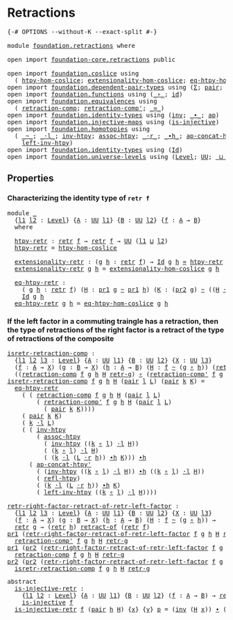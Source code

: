 # Retractions

<pre class="Agda"><a id="24" class="Symbol">{-#</a> <a id="28" class="Keyword">OPTIONS</a> <a id="36" class="Pragma">--without-K</a> <a id="48" class="Pragma">--exact-split</a> <a id="62" class="Symbol">#-}</a>

<a id="67" class="Keyword">module</a> <a id="74" href="foundation.retractions.html" class="Module">foundation.retractions</a> <a id="97" class="Keyword">where</a>

<a id="104" class="Keyword">open</a> <a id="109" class="Keyword">import</a> <a id="116" href="foundation-core.retractions.html" class="Module">foundation-core.retractions</a> <a id="144" class="Keyword">public</a>

<a id="152" class="Keyword">open</a> <a id="157" class="Keyword">import</a> <a id="164" href="foundation.coslice.html" class="Module">foundation.coslice</a> <a id="183" class="Keyword">using</a>
  <a id="191" class="Symbol">(</a> <a id="193" href="foundation.coslice.html#1374" class="Function">htpy-hom-coslice</a><a id="209" class="Symbol">;</a> <a id="211" href="foundation.coslice.html#1605" class="Function">extensionality-hom-coslice</a><a id="237" class="Symbol">;</a> <a id="239" href="foundation.coslice.html#1936" class="Function">eq-htpy-hom-coslice</a><a id="258" class="Symbol">)</a>
<a id="260" class="Keyword">open</a> <a id="265" class="Keyword">import</a> <a id="272" href="foundation.dependent-pair-types.html" class="Module">foundation.dependent-pair-types</a> <a id="304" class="Keyword">using</a> <a id="310" class="Symbol">(</a><a id="311" href="foundation-core.dependent-pair-types.html#502" class="Record">Σ</a><a id="312" class="Symbol">;</a> <a id="314" href="foundation-core.dependent-pair-types.html#575" class="InductiveConstructor">pair</a><a id="318" class="Symbol">;</a> <a id="320" href="foundation-core.dependent-pair-types.html#592" class="Field">pr1</a><a id="323" class="Symbol">;</a> <a id="325" href="foundation-core.dependent-pair-types.html#604" class="Field">pr2</a><a id="328" class="Symbol">)</a>
<a id="330" class="Keyword">open</a> <a id="335" class="Keyword">import</a> <a id="342" href="foundation.functions.html" class="Module">foundation.functions</a> <a id="363" class="Keyword">using</a> <a id="369" class="Symbol">(</a><a id="370" href="foundation-core.functions.html#407" class="Function Operator">_∘_</a><a id="373" class="Symbol">;</a> <a id="375" href="foundation-core.functions.html#309" class="Function">id</a><a id="377" class="Symbol">)</a>
<a id="379" class="Keyword">open</a> <a id="384" class="Keyword">import</a> <a id="391" href="foundation.equivalences.html" class="Module">foundation.equivalences</a> <a id="415" class="Keyword">using</a>
  <a id="423" class="Symbol">(</a> <a id="425" href="foundation-core.equivalences.html#6714" class="Function">retraction-comp</a><a id="440" class="Symbol">;</a> <a id="442" href="foundation-core.equivalences.html#6908" class="Function">retraction-comp&#39;</a><a id="458" class="Symbol">;</a> <a id="460" href="foundation-core.equivalences.html#1608" class="Function Operator">_≃_</a><a id="463" class="Symbol">)</a>
<a id="465" class="Keyword">open</a> <a id="470" class="Keyword">import</a> <a id="477" href="foundation.identity-types.html" class="Module">foundation.identity-types</a> <a id="503" class="Keyword">using</a> <a id="509" class="Symbol">(</a><a id="510" href="foundation-core.identity-types.html#2716" class="Function">inv</a><a id="513" class="Symbol">;</a> <a id="515" href="foundation-core.identity-types.html#2412" class="Function Operator">_∙_</a><a id="518" class="Symbol">;</a> <a id="520" href="foundation-core.identity-types.html#3990" class="Function">ap</a><a id="522" class="Symbol">)</a>
<a id="524" class="Keyword">open</a> <a id="529" class="Keyword">import</a> <a id="536" href="foundation.injective-maps.html" class="Module">foundation.injective-maps</a> <a id="562" class="Keyword">using</a> <a id="568" class="Symbol">(</a><a id="569" href="foundation.injective-maps.html#1295" class="Function">is-injective</a><a id="581" class="Symbol">)</a>
<a id="583" class="Keyword">open</a> <a id="588" class="Keyword">import</a> <a id="595" href="foundation.homotopies.html" class="Module">foundation.homotopies</a> <a id="617" class="Keyword">using</a>
  <a id="625" class="Symbol">(</a> <a id="627" href="foundation-core.homotopies.html#614" class="Function Operator">_~_</a><a id="630" class="Symbol">;</a> <a id="632" href="foundation-core.homotopies.html#1864" class="Function Operator">_·l_</a><a id="636" class="Symbol">;</a> <a id="638" href="foundation-core.homotopies.html#985" class="Function">inv-htpy</a><a id="646" class="Symbol">;</a> <a id="648" href="foundation-core.homotopies.html#2172" class="Function">assoc-htpy</a><a id="658" class="Symbol">;</a> <a id="660" href="foundation-core.homotopies.html#2070" class="Function Operator">_·r_</a><a id="664" class="Symbol">;</a> <a id="666" href="foundation-core.homotopies.html#1154" class="Function Operator">_∙h_</a><a id="670" class="Symbol">;</a> <a id="672" href="foundation.homotopies.html#2187" class="Function">ap-concat-htpy&#39;</a><a id="687" class="Symbol">;</a> <a id="689" href="foundation-core.homotopies.html#728" class="Function">refl-htpy</a><a id="698" class="Symbol">;</a>
    <a id="704" href="foundation-core.homotopies.html#2767" class="Function">left-inv-htpy</a><a id="717" class="Symbol">)</a>
<a id="719" class="Keyword">open</a> <a id="724" class="Keyword">import</a> <a id="731" href="foundation.identity-types.html" class="Module">foundation.identity-types</a> <a id="757" class="Keyword">using</a> <a id="763" class="Symbol">(</a><a id="764" href="foundation-core.identity-types.html#1754" class="Datatype">Id</a><a id="766" class="Symbol">)</a>
<a id="768" class="Keyword">open</a> <a id="773" class="Keyword">import</a> <a id="780" href="foundation.universe-levels.html" class="Module">foundation.universe-levels</a> <a id="807" class="Keyword">using</a> <a id="813" class="Symbol">(</a><a id="814" href="Agda.Primitive.html#597" class="Postulate">Level</a><a id="819" class="Symbol">;</a> <a id="821" href="foundation-core.universe-levels.html#222" class="Primitive">UU</a><a id="823" class="Symbol">;</a> <a id="825" href="Agda.Primitive.html#810" class="Primitive Operator">_⊔_</a><a id="828" class="Symbol">)</a>
</pre>
## Properties

### Characterizing the identity type of `retr f`

<pre class="Agda"><a id="908" class="Keyword">module</a> <a id="915" href="foundation.retractions.html#915" class="Module">_</a>
  <a id="919" class="Symbol">{</a><a id="920" href="foundation.retractions.html#920" class="Bound">l1</a> <a id="923" href="foundation.retractions.html#923" class="Bound">l2</a> <a id="926" class="Symbol">:</a> <a id="928" href="Agda.Primitive.html#597" class="Postulate">Level</a><a id="933" class="Symbol">}</a> <a id="935" class="Symbol">{</a><a id="936" href="foundation.retractions.html#936" class="Bound">A</a> <a id="938" class="Symbol">:</a> <a id="940" href="foundation-core.universe-levels.html#222" class="Primitive">UU</a> <a id="943" href="foundation.retractions.html#920" class="Bound">l1</a><a id="945" class="Symbol">}</a> <a id="947" class="Symbol">{</a><a id="948" href="foundation.retractions.html#948" class="Bound">B</a> <a id="950" class="Symbol">:</a> <a id="952" href="foundation-core.universe-levels.html#222" class="Primitive">UU</a> <a id="955" href="foundation.retractions.html#923" class="Bound">l2</a><a id="957" class="Symbol">}</a> <a id="959" class="Symbol">{</a><a id="960" href="foundation.retractions.html#960" class="Bound">f</a> <a id="962" class="Symbol">:</a> <a id="964" href="foundation.retractions.html#936" class="Bound">A</a> <a id="966" class="Symbol">→</a> <a id="968" href="foundation.retractions.html#948" class="Bound">B</a><a id="969" class="Symbol">}</a>
  <a id="973" class="Keyword">where</a>
  
  <a id="984" href="foundation.retractions.html#984" class="Function">htpy-retr</a> <a id="994" class="Symbol">:</a> <a id="996" href="foundation-core.retractions.html#594" class="Function">retr</a> <a id="1001" href="foundation.retractions.html#960" class="Bound">f</a> <a id="1003" class="Symbol">→</a> <a id="1005" href="foundation-core.retractions.html#594" class="Function">retr</a> <a id="1010" href="foundation.retractions.html#960" class="Bound">f</a> <a id="1012" class="Symbol">→</a> <a id="1014" href="foundation-core.universe-levels.html#222" class="Primitive">UU</a> <a id="1017" class="Symbol">(</a><a id="1018" href="foundation.retractions.html#920" class="Bound">l1</a> <a id="1021" href="Agda.Primitive.html#810" class="Primitive Operator">⊔</a> <a id="1023" href="foundation.retractions.html#923" class="Bound">l2</a><a id="1025" class="Symbol">)</a>
  <a id="1029" href="foundation.retractions.html#984" class="Function">htpy-retr</a> <a id="1039" class="Symbol">=</a> <a id="1041" href="foundation.coslice.html#1374" class="Function">htpy-hom-coslice</a>

  <a id="1061" href="foundation.retractions.html#1061" class="Function">extensionality-retr</a> <a id="1081" class="Symbol">:</a> <a id="1083" class="Symbol">(</a><a id="1084" href="foundation.retractions.html#1084" class="Bound">g</a> <a id="1086" href="foundation.retractions.html#1086" class="Bound">h</a> <a id="1088" class="Symbol">:</a> <a id="1090" href="foundation-core.retractions.html#594" class="Function">retr</a> <a id="1095" href="foundation.retractions.html#960" class="Bound">f</a><a id="1096" class="Symbol">)</a> <a id="1098" class="Symbol">→</a> <a id="1100" href="foundation-core.identity-types.html#1754" class="Datatype">Id</a> <a id="1103" href="foundation.retractions.html#1084" class="Bound">g</a> <a id="1105" href="foundation.retractions.html#1086" class="Bound">h</a> <a id="1107" href="foundation-core.equivalences.html#1608" class="Function Operator">≃</a> <a id="1109" href="foundation.retractions.html#984" class="Function">htpy-retr</a> <a id="1119" href="foundation.retractions.html#1084" class="Bound">g</a> <a id="1121" href="foundation.retractions.html#1086" class="Bound">h</a>
  <a id="1125" href="foundation.retractions.html#1061" class="Function">extensionality-retr</a> <a id="1145" href="foundation.retractions.html#1145" class="Bound">g</a> <a id="1147" href="foundation.retractions.html#1147" class="Bound">h</a> <a id="1149" class="Symbol">=</a> <a id="1151" href="foundation.coslice.html#1605" class="Function">extensionality-hom-coslice</a> <a id="1178" href="foundation.retractions.html#1145" class="Bound">g</a> <a id="1180" href="foundation.retractions.html#1147" class="Bound">h</a>

  <a id="1185" href="foundation.retractions.html#1185" class="Function">eq-htpy-retr</a> <a id="1198" class="Symbol">:</a>
    <a id="1204" class="Symbol">(</a> <a id="1206" href="foundation.retractions.html#1206" class="Bound">g</a> <a id="1208" href="foundation.retractions.html#1208" class="Bound">h</a> <a id="1210" class="Symbol">:</a> <a id="1212" href="foundation-core.retractions.html#594" class="Function">retr</a> <a id="1217" href="foundation.retractions.html#960" class="Bound">f</a><a id="1218" class="Symbol">)</a> <a id="1220" class="Symbol">(</a><a id="1221" href="foundation.retractions.html#1221" class="Bound">H</a> <a id="1223" class="Symbol">:</a> <a id="1225" href="foundation-core.dependent-pair-types.html#592" class="Field">pr1</a> <a id="1229" href="foundation.retractions.html#1206" class="Bound">g</a> <a id="1231" href="foundation-core.homotopies.html#614" class="Function Operator">~</a> <a id="1233" href="foundation-core.dependent-pair-types.html#592" class="Field">pr1</a> <a id="1237" href="foundation.retractions.html#1208" class="Bound">h</a><a id="1238" class="Symbol">)</a> <a id="1240" class="Symbol">(</a><a id="1241" href="foundation.retractions.html#1241" class="Bound">K</a> <a id="1243" class="Symbol">:</a> <a id="1245" class="Symbol">(</a><a id="1246" href="foundation-core.dependent-pair-types.html#604" class="Field">pr2</a> <a id="1250" href="foundation.retractions.html#1206" class="Bound">g</a><a id="1251" class="Symbol">)</a> <a id="1253" href="foundation-core.homotopies.html#614" class="Function Operator">~</a> <a id="1255" class="Symbol">((</a><a id="1257" href="foundation.retractions.html#1221" class="Bound">H</a> <a id="1259" href="foundation-core.homotopies.html#2070" class="Function Operator">·r</a> <a id="1262" href="foundation.retractions.html#960" class="Bound">f</a><a id="1263" class="Symbol">)</a> <a id="1265" href="foundation-core.homotopies.html#1154" class="Function Operator">∙h</a> <a id="1268" href="foundation-core.dependent-pair-types.html#604" class="Field">pr2</a> <a id="1272" href="foundation.retractions.html#1208" class="Bound">h</a><a id="1273" class="Symbol">))</a> <a id="1276" class="Symbol">→</a>
    <a id="1282" href="foundation-core.identity-types.html#1754" class="Datatype">Id</a> <a id="1285" href="foundation.retractions.html#1206" class="Bound">g</a> <a id="1287" href="foundation.retractions.html#1208" class="Bound">h</a>
  <a id="1291" href="foundation.retractions.html#1185" class="Function">eq-htpy-retr</a> <a id="1304" href="foundation.retractions.html#1304" class="Bound">g</a> <a id="1306" href="foundation.retractions.html#1306" class="Bound">h</a> <a id="1308" class="Symbol">=</a> <a id="1310" href="foundation.coslice.html#1936" class="Function">eq-htpy-hom-coslice</a> <a id="1330" href="foundation.retractions.html#1304" class="Bound">g</a> <a id="1332" href="foundation.retractions.html#1306" class="Bound">h</a> 
</pre>
### If the left factor in a commuting traingle has a retraction, then the type of retractions of the right factor is a retract of the type of retractions of the composite

<pre class="Agda"><a id="isretr-retraction-comp"></a><a id="1520" href="foundation.retractions.html#1520" class="Function">isretr-retraction-comp</a> <a id="1543" class="Symbol">:</a>
  <a id="1547" class="Symbol">{</a><a id="1548" href="foundation.retractions.html#1548" class="Bound">l1</a> <a id="1551" href="foundation.retractions.html#1551" class="Bound">l2</a> <a id="1554" href="foundation.retractions.html#1554" class="Bound">l3</a> <a id="1557" class="Symbol">:</a> <a id="1559" href="Agda.Primitive.html#597" class="Postulate">Level</a><a id="1564" class="Symbol">}</a> <a id="1566" class="Symbol">{</a><a id="1567" href="foundation.retractions.html#1567" class="Bound">A</a> <a id="1569" class="Symbol">:</a> <a id="1571" href="foundation-core.universe-levels.html#222" class="Primitive">UU</a> <a id="1574" href="foundation.retractions.html#1548" class="Bound">l1</a><a id="1576" class="Symbol">}</a> <a id="1578" class="Symbol">{</a><a id="1579" href="foundation.retractions.html#1579" class="Bound">B</a> <a id="1581" class="Symbol">:</a> <a id="1583" href="foundation-core.universe-levels.html#222" class="Primitive">UU</a> <a id="1586" href="foundation.retractions.html#1551" class="Bound">l2</a><a id="1588" class="Symbol">}</a> <a id="1590" class="Symbol">{</a><a id="1591" href="foundation.retractions.html#1591" class="Bound">X</a> <a id="1593" class="Symbol">:</a> <a id="1595" href="foundation-core.universe-levels.html#222" class="Primitive">UU</a> <a id="1598" href="foundation.retractions.html#1554" class="Bound">l3</a><a id="1600" class="Symbol">}</a>
  <a id="1604" class="Symbol">(</a><a id="1605" href="foundation.retractions.html#1605" class="Bound">f</a> <a id="1607" class="Symbol">:</a> <a id="1609" href="foundation.retractions.html#1567" class="Bound">A</a> <a id="1611" class="Symbol">→</a> <a id="1613" href="foundation.retractions.html#1591" class="Bound">X</a><a id="1614" class="Symbol">)</a> <a id="1616" class="Symbol">(</a><a id="1617" href="foundation.retractions.html#1617" class="Bound">g</a> <a id="1619" class="Symbol">:</a> <a id="1621" href="foundation.retractions.html#1579" class="Bound">B</a> <a id="1623" class="Symbol">→</a> <a id="1625" href="foundation.retractions.html#1591" class="Bound">X</a><a id="1626" class="Symbol">)</a> <a id="1628" class="Symbol">(</a><a id="1629" href="foundation.retractions.html#1629" class="Bound">h</a> <a id="1631" class="Symbol">:</a> <a id="1633" href="foundation.retractions.html#1567" class="Bound">A</a> <a id="1635" class="Symbol">→</a> <a id="1637" href="foundation.retractions.html#1579" class="Bound">B</a><a id="1638" class="Symbol">)</a> <a id="1640" class="Symbol">(</a><a id="1641" href="foundation.retractions.html#1641" class="Bound">H</a> <a id="1643" class="Symbol">:</a> <a id="1645" href="foundation.retractions.html#1605" class="Bound">f</a> <a id="1647" href="foundation-core.homotopies.html#614" class="Function Operator">~</a> <a id="1649" class="Symbol">(</a><a id="1650" href="foundation.retractions.html#1617" class="Bound">g</a> <a id="1652" href="foundation-core.functions.html#407" class="Function Operator">∘</a> <a id="1654" href="foundation.retractions.html#1629" class="Bound">h</a><a id="1655" class="Symbol">))</a> <a id="1658" class="Symbol">(</a><a id="1659" href="foundation.retractions.html#1659" class="Bound">retr-g</a> <a id="1666" class="Symbol">:</a> <a id="1668" href="foundation-core.retractions.html#594" class="Function">retr</a> <a id="1673" href="foundation.retractions.html#1617" class="Bound">g</a><a id="1674" class="Symbol">)</a> <a id="1676" class="Symbol">→</a>
  <a id="1680" class="Symbol">((</a><a id="1682" href="foundation-core.equivalences.html#6714" class="Function">retraction-comp</a> <a id="1698" href="foundation.retractions.html#1605" class="Bound">f</a> <a id="1700" href="foundation.retractions.html#1617" class="Bound">g</a> <a id="1702" href="foundation.retractions.html#1629" class="Bound">h</a> <a id="1704" href="foundation.retractions.html#1641" class="Bound">H</a> <a id="1706" href="foundation.retractions.html#1659" class="Bound">retr-g</a><a id="1712" class="Symbol">)</a> <a id="1714" href="foundation-core.functions.html#407" class="Function Operator">∘</a> <a id="1716" class="Symbol">(</a><a id="1717" href="foundation-core.equivalences.html#6908" class="Function">retraction-comp&#39;</a> <a id="1734" href="foundation.retractions.html#1605" class="Bound">f</a> <a id="1736" href="foundation.retractions.html#1617" class="Bound">g</a> <a id="1738" href="foundation.retractions.html#1629" class="Bound">h</a> <a id="1740" href="foundation.retractions.html#1641" class="Bound">H</a> <a id="1742" href="foundation.retractions.html#1659" class="Bound">retr-g</a><a id="1748" class="Symbol">))</a> <a id="1751" href="foundation-core.homotopies.html#614" class="Function Operator">~</a> <a id="1753" href="foundation-core.functions.html#309" class="Function">id</a>
<a id="1756" href="foundation.retractions.html#1520" class="Function">isretr-retraction-comp</a> <a id="1779" href="foundation.retractions.html#1779" class="Bound">f</a> <a id="1781" href="foundation.retractions.html#1781" class="Bound">g</a> <a id="1783" href="foundation.retractions.html#1783" class="Bound">h</a> <a id="1785" href="foundation.retractions.html#1785" class="Bound">H</a> <a id="1787" class="Symbol">(</a><a id="1788" href="foundation-core.dependent-pair-types.html#575" class="InductiveConstructor">pair</a> <a id="1793" href="foundation.retractions.html#1793" class="Bound">l</a> <a id="1795" href="foundation.retractions.html#1795" class="Bound">L</a><a id="1796" class="Symbol">)</a> <a id="1798" class="Symbol">(</a><a id="1799" href="foundation-core.dependent-pair-types.html#575" class="InductiveConstructor">pair</a> <a id="1804" href="foundation.retractions.html#1804" class="Bound">k</a> <a id="1806" href="foundation.retractions.html#1806" class="Bound">K</a><a id="1807" class="Symbol">)</a> <a id="1809" class="Symbol">=</a>
  <a id="1813" href="foundation.retractions.html#1185" class="Function">eq-htpy-retr</a>
    <a id="1830" class="Symbol">(</a> <a id="1832" class="Symbol">(</a> <a id="1834" href="foundation-core.equivalences.html#6714" class="Function">retraction-comp</a> <a id="1850" href="foundation.retractions.html#1779" class="Bound">f</a> <a id="1852" href="foundation.retractions.html#1781" class="Bound">g</a> <a id="1854" href="foundation.retractions.html#1783" class="Bound">h</a> <a id="1856" href="foundation.retractions.html#1785" class="Bound">H</a> <a id="1858" class="Symbol">(</a><a id="1859" href="foundation-core.dependent-pair-types.html#575" class="InductiveConstructor">pair</a> <a id="1864" href="foundation.retractions.html#1793" class="Bound">l</a> <a id="1866" href="foundation.retractions.html#1795" class="Bound">L</a><a id="1867" class="Symbol">)</a>
        <a id="1877" class="Symbol">(</a> <a id="1879" href="foundation-core.equivalences.html#6908" class="Function">retraction-comp&#39;</a> <a id="1896" href="foundation.retractions.html#1779" class="Bound">f</a> <a id="1898" href="foundation.retractions.html#1781" class="Bound">g</a> <a id="1900" href="foundation.retractions.html#1783" class="Bound">h</a> <a id="1902" href="foundation.retractions.html#1785" class="Bound">H</a> <a id="1904" class="Symbol">(</a><a id="1905" href="foundation-core.dependent-pair-types.html#575" class="InductiveConstructor">pair</a> <a id="1910" href="foundation.retractions.html#1793" class="Bound">l</a> <a id="1912" href="foundation.retractions.html#1795" class="Bound">L</a><a id="1913" class="Symbol">)</a>
          <a id="1925" class="Symbol">(</a> <a id="1927" href="foundation-core.dependent-pair-types.html#575" class="InductiveConstructor">pair</a> <a id="1932" href="foundation.retractions.html#1804" class="Bound">k</a> <a id="1934" href="foundation.retractions.html#1806" class="Bound">K</a><a id="1935" class="Symbol">))))</a>
    <a id="1944" class="Symbol">(</a> <a id="1946" href="foundation-core.dependent-pair-types.html#575" class="InductiveConstructor">pair</a> <a id="1951" href="foundation.retractions.html#1804" class="Bound">k</a> <a id="1953" href="foundation.retractions.html#1806" class="Bound">K</a><a id="1954" class="Symbol">)</a>
    <a id="1960" class="Symbol">(</a> <a id="1962" href="foundation.retractions.html#1804" class="Bound">k</a> <a id="1964" href="foundation-core.homotopies.html#1864" class="Function Operator">·l</a> <a id="1967" href="foundation.retractions.html#1795" class="Bound">L</a><a id="1968" class="Symbol">)</a>
    <a id="1974" class="Symbol">(</a> <a id="1976" class="Symbol">(</a> <a id="1978" href="foundation-core.homotopies.html#985" class="Function">inv-htpy</a>
        <a id="1995" class="Symbol">(</a> <a id="1997" href="foundation-core.homotopies.html#2172" class="Function">assoc-htpy</a>
          <a id="2018" class="Symbol">(</a> <a id="2020" href="foundation-core.homotopies.html#985" class="Function">inv-htpy</a> <a id="2029" class="Symbol">((</a><a id="2031" href="foundation.retractions.html#1804" class="Bound">k</a> <a id="2033" href="foundation-core.functions.html#407" class="Function Operator">∘</a> <a id="2035" href="foundation.retractions.html#1793" class="Bound">l</a><a id="2036" class="Symbol">)</a> <a id="2038" href="foundation-core.homotopies.html#1864" class="Function Operator">·l</a> <a id="2041" href="foundation.retractions.html#1785" class="Bound">H</a><a id="2042" class="Symbol">))</a>
          <a id="2055" class="Symbol">(</a> <a id="2057" class="Symbol">(</a><a id="2058" href="foundation.retractions.html#1804" class="Bound">k</a> <a id="2060" href="foundation-core.functions.html#407" class="Function Operator">∘</a> <a id="2062" href="foundation.retractions.html#1793" class="Bound">l</a><a id="2063" class="Symbol">)</a> <a id="2065" href="foundation-core.homotopies.html#1864" class="Function Operator">·l</a> <a id="2068" href="foundation.retractions.html#1785" class="Bound">H</a><a id="2069" class="Symbol">)</a>
          <a id="2081" class="Symbol">(</a> <a id="2083" class="Symbol">(</a><a id="2084" href="foundation.retractions.html#1804" class="Bound">k</a> <a id="2086" href="foundation-core.homotopies.html#1864" class="Function Operator">·l</a> <a id="2089" class="Symbol">(</a><a id="2090" href="foundation.retractions.html#1795" class="Bound">L</a> <a id="2092" href="foundation-core.homotopies.html#2070" class="Function Operator">·r</a> <a id="2095" href="foundation.retractions.html#1783" class="Bound">h</a><a id="2096" class="Symbol">))</a> <a id="2099" href="foundation-core.homotopies.html#1154" class="Function Operator">∙h</a> <a id="2102" href="foundation.retractions.html#1806" class="Bound">K</a><a id="2103" class="Symbol">)))</a> <a id="2107" href="foundation-core.homotopies.html#1154" class="Function Operator">∙h</a>
      <a id="2116" class="Symbol">(</a> <a id="2118" href="foundation.homotopies.html#2187" class="Function">ap-concat-htpy&#39;</a>
        <a id="2142" class="Symbol">(</a> <a id="2144" class="Symbol">(</a><a id="2145" href="foundation-core.homotopies.html#985" class="Function">inv-htpy</a> <a id="2154" class="Symbol">((</a><a id="2156" href="foundation.retractions.html#1804" class="Bound">k</a> <a id="2158" href="foundation-core.functions.html#407" class="Function Operator">∘</a> <a id="2160" href="foundation.retractions.html#1793" class="Bound">l</a><a id="2161" class="Symbol">)</a> <a id="2163" href="foundation-core.homotopies.html#1864" class="Function Operator">·l</a> <a id="2166" href="foundation.retractions.html#1785" class="Bound">H</a><a id="2167" class="Symbol">))</a> <a id="2170" href="foundation-core.homotopies.html#1154" class="Function Operator">∙h</a> <a id="2173" class="Symbol">((</a><a id="2175" href="foundation.retractions.html#1804" class="Bound">k</a> <a id="2177" href="foundation-core.functions.html#407" class="Function Operator">∘</a> <a id="2179" href="foundation.retractions.html#1793" class="Bound">l</a><a id="2180" class="Symbol">)</a> <a id="2182" href="foundation-core.homotopies.html#1864" class="Function Operator">·l</a> <a id="2185" href="foundation.retractions.html#1785" class="Bound">H</a><a id="2186" class="Symbol">))</a>
        <a id="2197" class="Symbol">(</a> <a id="2199" href="foundation-core.homotopies.html#728" class="Function">refl-htpy</a><a id="2208" class="Symbol">)</a>
        <a id="2218" class="Symbol">(</a> <a id="2220" class="Symbol">(</a><a id="2221" href="foundation.retractions.html#1804" class="Bound">k</a> <a id="2223" href="foundation-core.homotopies.html#1864" class="Function Operator">·l</a> <a id="2226" class="Symbol">(</a><a id="2227" href="foundation.retractions.html#1795" class="Bound">L</a> <a id="2229" href="foundation-core.homotopies.html#2070" class="Function Operator">·r</a> <a id="2232" href="foundation.retractions.html#1783" class="Bound">h</a><a id="2233" class="Symbol">))</a> <a id="2236" href="foundation-core.homotopies.html#1154" class="Function Operator">∙h</a> <a id="2239" href="foundation.retractions.html#1806" class="Bound">K</a><a id="2240" class="Symbol">)</a>
        <a id="2250" class="Symbol">(</a> <a id="2252" href="foundation-core.homotopies.html#2767" class="Function">left-inv-htpy</a> <a id="2266" class="Symbol">((</a><a id="2268" href="foundation.retractions.html#1804" class="Bound">k</a> <a id="2270" href="foundation-core.functions.html#407" class="Function Operator">∘</a> <a id="2272" href="foundation.retractions.html#1793" class="Bound">l</a><a id="2273" class="Symbol">)</a> <a id="2275" href="foundation-core.homotopies.html#1864" class="Function Operator">·l</a> <a id="2278" href="foundation.retractions.html#1785" class="Bound">H</a><a id="2279" class="Symbol">))))</a>
  
<a id="retr-right-factor-retract-of-retr-left-factor"></a><a id="2287" href="foundation.retractions.html#2287" class="Function">retr-right-factor-retract-of-retr-left-factor</a> <a id="2333" class="Symbol">:</a>
  <a id="2337" class="Symbol">{</a><a id="2338" href="foundation.retractions.html#2338" class="Bound">l1</a> <a id="2341" href="foundation.retractions.html#2341" class="Bound">l2</a> <a id="2344" href="foundation.retractions.html#2344" class="Bound">l3</a> <a id="2347" class="Symbol">:</a> <a id="2349" href="Agda.Primitive.html#597" class="Postulate">Level</a><a id="2354" class="Symbol">}</a> <a id="2356" class="Symbol">{</a><a id="2357" href="foundation.retractions.html#2357" class="Bound">A</a> <a id="2359" class="Symbol">:</a> <a id="2361" href="foundation-core.universe-levels.html#222" class="Primitive">UU</a> <a id="2364" href="foundation.retractions.html#2338" class="Bound">l1</a><a id="2366" class="Symbol">}</a> <a id="2368" class="Symbol">{</a><a id="2369" href="foundation.retractions.html#2369" class="Bound">B</a> <a id="2371" class="Symbol">:</a> <a id="2373" href="foundation-core.universe-levels.html#222" class="Primitive">UU</a> <a id="2376" href="foundation.retractions.html#2341" class="Bound">l2</a><a id="2378" class="Symbol">}</a> <a id="2380" class="Symbol">{</a><a id="2381" href="foundation.retractions.html#2381" class="Bound">X</a> <a id="2383" class="Symbol">:</a> <a id="2385" href="foundation-core.universe-levels.html#222" class="Primitive">UU</a> <a id="2388" href="foundation.retractions.html#2344" class="Bound">l3</a><a id="2390" class="Symbol">}</a>
  <a id="2394" class="Symbol">(</a><a id="2395" href="foundation.retractions.html#2395" class="Bound">f</a> <a id="2397" class="Symbol">:</a> <a id="2399" href="foundation.retractions.html#2357" class="Bound">A</a> <a id="2401" class="Symbol">→</a> <a id="2403" href="foundation.retractions.html#2381" class="Bound">X</a><a id="2404" class="Symbol">)</a> <a id="2406" class="Symbol">(</a><a id="2407" href="foundation.retractions.html#2407" class="Bound">g</a> <a id="2409" class="Symbol">:</a> <a id="2411" href="foundation.retractions.html#2369" class="Bound">B</a> <a id="2413" class="Symbol">→</a> <a id="2415" href="foundation.retractions.html#2381" class="Bound">X</a><a id="2416" class="Symbol">)</a> <a id="2418" class="Symbol">(</a><a id="2419" href="foundation.retractions.html#2419" class="Bound">h</a> <a id="2421" class="Symbol">:</a> <a id="2423" href="foundation.retractions.html#2357" class="Bound">A</a> <a id="2425" class="Symbol">→</a> <a id="2427" href="foundation.retractions.html#2369" class="Bound">B</a><a id="2428" class="Symbol">)</a> <a id="2430" class="Symbol">(</a><a id="2431" href="foundation.retractions.html#2431" class="Bound">H</a> <a id="2433" class="Symbol">:</a> <a id="2435" href="foundation.retractions.html#2395" class="Bound">f</a> <a id="2437" href="foundation-core.homotopies.html#614" class="Function Operator">~</a> <a id="2439" class="Symbol">(</a><a id="2440" href="foundation.retractions.html#2407" class="Bound">g</a> <a id="2442" href="foundation-core.functions.html#407" class="Function Operator">∘</a> <a id="2444" href="foundation.retractions.html#2419" class="Bound">h</a><a id="2445" class="Symbol">))</a> <a id="2448" class="Symbol">→</a>
  <a id="2452" href="foundation-core.retractions.html#594" class="Function">retr</a> <a id="2457" href="foundation.retractions.html#2407" class="Bound">g</a> <a id="2459" class="Symbol">→</a> <a id="2461" class="Symbol">(</a><a id="2462" href="foundation-core.retractions.html#594" class="Function">retr</a> <a id="2467" href="foundation.retractions.html#2419" class="Bound">h</a><a id="2468" class="Symbol">)</a> <a id="2470" href="foundation-core.retractions.html#671" class="Function Operator">retract-of</a> <a id="2481" class="Symbol">(</a><a id="2482" href="foundation-core.retractions.html#594" class="Function">retr</a> <a id="2487" href="foundation.retractions.html#2395" class="Bound">f</a><a id="2488" class="Symbol">)</a>
<a id="2490" href="foundation-core.dependent-pair-types.html#592" class="Field">pr1</a> <a id="2494" class="Symbol">(</a><a id="2495" href="foundation.retractions.html#2287" class="Function">retr-right-factor-retract-of-retr-left-factor</a> <a id="2541" href="foundation.retractions.html#2541" class="Bound">f</a> <a id="2543" href="foundation.retractions.html#2543" class="Bound">g</a> <a id="2545" href="foundation.retractions.html#2545" class="Bound">h</a> <a id="2547" href="foundation.retractions.html#2547" class="Bound">H</a> <a id="2549" href="foundation.retractions.html#2549" class="Bound">retr-g</a><a id="2555" class="Symbol">)</a> <a id="2557" class="Symbol">=</a>
  <a id="2561" href="foundation-core.equivalences.html#6908" class="Function">retraction-comp&#39;</a> <a id="2578" href="foundation.retractions.html#2541" class="Bound">f</a> <a id="2580" href="foundation.retractions.html#2543" class="Bound">g</a> <a id="2582" href="foundation.retractions.html#2545" class="Bound">h</a> <a id="2584" href="foundation.retractions.html#2547" class="Bound">H</a> <a id="2586" href="foundation.retractions.html#2549" class="Bound">retr-g</a>
<a id="2593" href="foundation-core.dependent-pair-types.html#592" class="Field">pr1</a> <a id="2597" class="Symbol">(</a><a id="2598" href="foundation-core.dependent-pair-types.html#604" class="Field">pr2</a> <a id="2602" class="Symbol">(</a><a id="2603" href="foundation.retractions.html#2287" class="Function">retr-right-factor-retract-of-retr-left-factor</a> <a id="2649" href="foundation.retractions.html#2649" class="Bound">f</a> <a id="2651" href="foundation.retractions.html#2651" class="Bound">g</a> <a id="2653" href="foundation.retractions.html#2653" class="Bound">h</a> <a id="2655" href="foundation.retractions.html#2655" class="Bound">H</a> <a id="2657" href="foundation.retractions.html#2657" class="Bound">retr-g</a><a id="2663" class="Symbol">))</a> <a id="2666" class="Symbol">=</a>
  <a id="2670" href="foundation-core.equivalences.html#6714" class="Function">retraction-comp</a> <a id="2686" href="foundation.retractions.html#2649" class="Bound">f</a> <a id="2688" href="foundation.retractions.html#2651" class="Bound">g</a> <a id="2690" href="foundation.retractions.html#2653" class="Bound">h</a> <a id="2692" href="foundation.retractions.html#2655" class="Bound">H</a> <a id="2694" href="foundation.retractions.html#2657" class="Bound">retr-g</a>
<a id="2701" href="foundation-core.dependent-pair-types.html#604" class="Field">pr2</a> <a id="2705" class="Symbol">(</a><a id="2706" href="foundation-core.dependent-pair-types.html#604" class="Field">pr2</a> <a id="2710" class="Symbol">(</a><a id="2711" href="foundation.retractions.html#2287" class="Function">retr-right-factor-retract-of-retr-left-factor</a> <a id="2757" href="foundation.retractions.html#2757" class="Bound">f</a> <a id="2759" href="foundation.retractions.html#2759" class="Bound">g</a> <a id="2761" href="foundation.retractions.html#2761" class="Bound">h</a> <a id="2763" href="foundation.retractions.html#2763" class="Bound">H</a> <a id="2765" href="foundation.retractions.html#2765" class="Bound">retr-g</a><a id="2771" class="Symbol">))</a> <a id="2774" class="Symbol">=</a>
  <a id="2778" href="foundation.retractions.html#1520" class="Function">isretr-retraction-comp</a> <a id="2801" href="foundation.retractions.html#2757" class="Bound">f</a> <a id="2803" href="foundation.retractions.html#2759" class="Bound">g</a> <a id="2805" href="foundation.retractions.html#2761" class="Bound">h</a> <a id="2807" href="foundation.retractions.html#2763" class="Bound">H</a> <a id="2809" href="foundation.retractions.html#2765" class="Bound">retr-g</a>
</pre>
<pre class="Agda"><a id="2829" class="Keyword">abstract</a>
  <a id="is-injective-retr"></a><a id="2840" href="foundation.retractions.html#2840" class="Function">is-injective-retr</a> <a id="2858" class="Symbol">:</a>
    <a id="2864" class="Symbol">{</a><a id="2865" href="foundation.retractions.html#2865" class="Bound">l1</a> <a id="2868" href="foundation.retractions.html#2868" class="Bound">l2</a> <a id="2871" class="Symbol">:</a> <a id="2873" href="Agda.Primitive.html#597" class="Postulate">Level</a><a id="2878" class="Symbol">}</a> <a id="2880" class="Symbol">{</a><a id="2881" href="foundation.retractions.html#2881" class="Bound">A</a> <a id="2883" class="Symbol">:</a> <a id="2885" href="foundation-core.universe-levels.html#222" class="Primitive">UU</a> <a id="2888" href="foundation.retractions.html#2865" class="Bound">l1</a><a id="2890" class="Symbol">}</a> <a id="2892" class="Symbol">{</a><a id="2893" href="foundation.retractions.html#2893" class="Bound">B</a> <a id="2895" class="Symbol">:</a> <a id="2897" href="foundation-core.universe-levels.html#222" class="Primitive">UU</a> <a id="2900" href="foundation.retractions.html#2868" class="Bound">l2</a><a id="2902" class="Symbol">}</a> <a id="2904" class="Symbol">(</a><a id="2905" href="foundation.retractions.html#2905" class="Bound">f</a> <a id="2907" class="Symbol">:</a> <a id="2909" href="foundation.retractions.html#2881" class="Bound">A</a> <a id="2911" class="Symbol">→</a> <a id="2913" href="foundation.retractions.html#2893" class="Bound">B</a><a id="2914" class="Symbol">)</a> <a id="2916" class="Symbol">→</a> <a id="2918" href="foundation-core.retractions.html#594" class="Function">retr</a> <a id="2923" href="foundation.retractions.html#2905" class="Bound">f</a> <a id="2925" class="Symbol">→</a>
    <a id="2931" href="foundation.injective-maps.html#1295" class="Function">is-injective</a> <a id="2944" href="foundation.retractions.html#2905" class="Bound">f</a>
  <a id="2948" href="foundation.retractions.html#2840" class="Function">is-injective-retr</a> <a id="2966" href="foundation.retractions.html#2966" class="Bound">f</a> <a id="2968" class="Symbol">(</a><a id="2969" href="foundation-core.dependent-pair-types.html#575" class="InductiveConstructor">pair</a> <a id="2974" href="foundation.retractions.html#2974" class="Bound">h</a> <a id="2976" href="foundation.retractions.html#2976" class="Bound">H</a><a id="2977" class="Symbol">)</a> <a id="2979" class="Symbol">{</a><a id="2980" href="foundation.retractions.html#2980" class="Bound">x</a><a id="2981" class="Symbol">}</a> <a id="2983" class="Symbol">{</a><a id="2984" href="foundation.retractions.html#2984" class="Bound">y</a><a id="2985" class="Symbol">}</a> <a id="2987" href="foundation.retractions.html#2987" class="Bound">p</a> <a id="2989" class="Symbol">=</a> <a id="2991" class="Symbol">(</a><a id="2992" href="foundation-core.identity-types.html#2716" class="Function">inv</a> <a id="2996" class="Symbol">(</a><a id="2997" href="foundation.retractions.html#2976" class="Bound">H</a> <a id="2999" href="foundation.retractions.html#2980" class="Bound">x</a><a id="3000" class="Symbol">))</a> <a id="3003" href="foundation-core.identity-types.html#2412" class="Function Operator">∙</a> <a id="3005" class="Symbol">(</a><a id="3006" href="foundation-core.identity-types.html#3990" class="Function">ap</a> <a id="3009" href="foundation.retractions.html#2974" class="Bound">h</a> <a id="3011" href="foundation.retractions.html#2987" class="Bound">p</a> <a id="3013" href="foundation-core.identity-types.html#2412" class="Function Operator">∙</a> <a id="3015" href="foundation.retractions.html#2976" class="Bound">H</a> <a id="3017" href="foundation.retractions.html#2984" class="Bound">y</a><a id="3018" class="Symbol">)</a>
</pre>